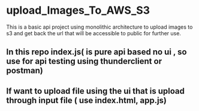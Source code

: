 # upload_Images_To_AWS_S3
This is a basic api project using monolithic architecture to upload images to s3 and get back the url that will be accessible to public for further use.

## In this repo index.js( is pure api based no ui , so use for api testing using thunderclient or postman)
## If want to upload file using the ui that is upload through input file ( use index.html, app.js)
